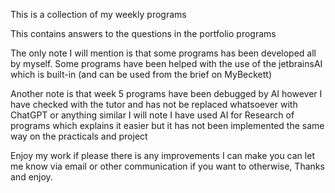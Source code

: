 This is a collection of my weekly programs

This contains answers to the questions in the portfolio programs

The only note I will mention is that some programs has been developed all by myself. Some programs have been helped with the use of the jetbrainsAI which is built-in (and can be used from the brief on MyBeckett)

Another note is that week 5 programs have been debugged by AI however I have checked with the tutor and has not be replaced whatsoever with ChatGPT or anything similar
I will note I have used AI for Research of programs which explains it easier but it has not been implemented the same way on the practicals and project

Enjoy my work if please there is any improvements I can make you can let me know via email or other communication if you want to otherwise, Thanks and enjoy.
